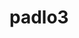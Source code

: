 # padlo3
<script async src="https://pagead2.googlesyndication.com/pagead/js/adsbygoogle.js?client=ca-pub-5248316063282938"
     crossorigin="anonymous"></script>
